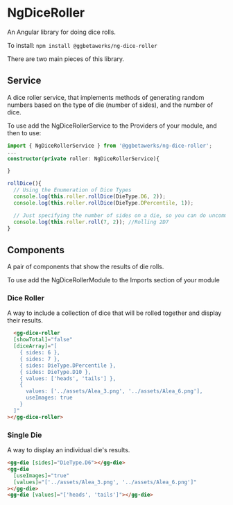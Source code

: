 # NgDiceRoller
An Angular library for doing dice rolls.

To install:
`npm install @ggbetawerks/ng-dice-roller`

There are two main pieces of this library.  

## Service
A dice roller service, that implements methods of generating random numbers based on the type of die (number of sides), and the number of dice.

To use add the NgDiceRollerService to the Providers of your module, and then to use:
```typescript
import { NgDiceRollerService } from '@ggbetawerks/ng-dice-roller';
...
constructor(private roller: NgDiceRollerService){

}

rollDice(){
  // Using the Enumeration of Dice Types
  console.log(this.roller.rollDice(DieType.D6, 2));
  console.log(this.roller.rollDice(DieType.DPercentile, 1));

  // Just specifying the number of sides on a die, so you can do uncommon dice
  console.log(this.roller.roll(7, 2)); //Rolling 2D7
}

```

## Components
A pair of components that show the results of die rolls.

To use add the NgDiceRollerModule to the Imports section of your module

### Dice Roller
A way to include a collection of dice that will be rolled together and display their results. 
```html
  <gg-dice-roller
  [showTotal]="false"
  [diceArray]="[
    { sides: 6 },
    { sides: 7 },
    { sides: DieType.DPercentile },
    { sides: DieType.D10 },
    { values: ['heads', 'tails'] },
    {
      values: ['../assets/Alea_3.png', '../assets/Alea_6.png'],
      useImages: true
    }
  ]"
></gg-dice-roller>
```

### Single Die
A way to display an individual die's results.
```html
<gg-die [sides]="DieType.D6"></gg-die>
<gg-die
  [useImages]="true"
  [values]="['../assets/Alea_3.png', '../assets/Alea_6.png']"
></gg-die>
<gg-die [values]="['heads', 'tails']"></gg-die>
```
